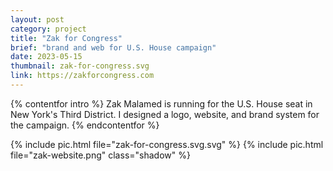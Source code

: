 ```yaml
---
layout: post
category: project
title: "Zak for Congress"
brief: "brand and web for U.S. House campaign"
date: 2023-05-15
thumbnail: zak-for-congress.svg
link: https://zakforcongress.com
---
```


{% contentfor intro %}
Zak Malamed is running for the U.S. House seat in New York's Third District. I designed a logo, website, and brand system for the campaign.
{% endcontentfor %}

{% include pic.html file="zak-for-congress.svg.svg" %}
{% include pic.html file="zak-website.png" class="shadow" %}
